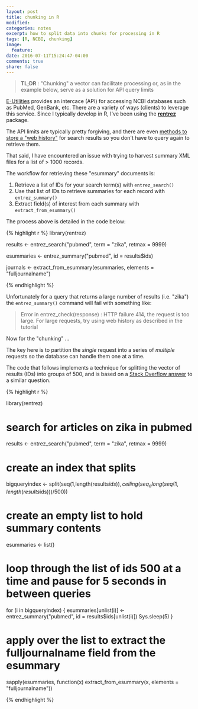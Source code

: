 ```yaml
---
layout: post
title: chunking in R
modified: 
categories: notes
excerpt: how to split data into chunks for processing in R
tags: [R, NCBI, chunking]
image:
  feature:
date: 2016-07-11T15:24:47-04:00
comments: true
share: false
---
```


> **TL;DR** : "Chunking" a vector can facilitate processing or, as in the example below, serve as a solution for API query limits

[E-Utilities](http://www.ncbi.nlm.nih.gov/books/NBK25500/) provides an intercace (API) for accessing NCBI databases such as PubMed, GenBank, etc. There are a variety of ways (clients) to leverage this service. Since I typically develop in R, I've been using the [**rentrez**](https://cran.r-project.org/web/packages/rentrez/vignettes/rentrez_tutorial.html) package.

The API limits are typically pretty forgiving, and there are even [methods to store a "web history"](https://cran.r-project.org/web/packages/rentrez/vignettes/rentrez_tutorial.html#use-a-web_history-object) for search results so you don't have to query again to retrieve them.

That said, I have encountered an issue with trying to harvest summary XML files for a list of > 1000 records.

The workflow for retrieving these "esummary" documents is:

1. Retrieve a list of IDs for your search term(s) with `entrez_search()`
2. Use that list of IDs to retrieve summaries for each record with `entrez_summary()`
3. Extract field(s) of interest from each summary with `extract_from_esummary()`

The process above is detailed in the code below:

{% highlight r %}
library(rentrez)

results <- entrez_search("pubmed", term = "zika", retmax = 9999)

esummaries <- entrez_summary("pubmed", id = results$ids)

journals <- extract_from_esummary(esummaries, elements = "fulljournalname")

{% endhighlight %}

Unfortunately for a query that returns a large number of results (i.e. "zika") the `entrez_summary()` command will fail with something like:

> Error in entrez_check(response) : 
HTTP failure 414, the request is too large. For large requests, try using web history as described in the tutorial

Now for the "chunking" ...

The key here is to partition the *single* request into a series of *multiple* requests so the database can handle them one at a time.

The code that follows implements a technique for splitting the vector of results (IDs) into groups of 500, and is based on a [Stack Overflow answer](http://stackoverflow.com/questions/3318333/split-a-vector-into-chunks-in-r) to a similar question.

{% highlight r %}

library(rentrez)

# search for articles on zika in pubmed

results <- entrez_search("pubmed", term = "zika", retmax = 9999)

# create an index that splits
bigqueryindex <- 
    split(seq(1,length(results$ids)), ceiling(seq_along(seq(1,length(results$ids)))/500))

# create an empty list to hold summary contents
esummaries <- list()

# loop through the list of ids 500 at a time and pause for 5 seconds in between queries
for (i in bigqueryindex) {
esummaries[unlist(i)] <- entrez_summary("pubmed", id = results$ids[unlist(i)])
Sys.sleep(5)
}

# apply over the list to extract the fulljournalname field from the esummary
sapply(esummaries, function(x) extract_from_esummary(x, elements = "fulljournalname"))

{% endhighlight %}
